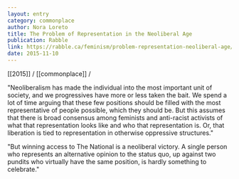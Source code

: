 ```yaml
---
layout: entry
category: commonplace
author: Nora Loreto 
title: The Problem of Representation in the Neoliberal Age
publication: Rabble
link: https://rabble.ca/feminism/problem-representation-neoliberal-age/
date: 2015-11-10
---
```


[[2015]] / [[commonplace]] / 

"Neoliberalism has made the individual into the most important unit of society, and we progressives have more or less taken the bait. We spend a lot of time arguing that these few positions should be filled with the most representative of people possible, which they should be. But this assumes that there is broad consensus among feminists and anti-racist activists of what that representation looks like and who that representation is. Or, that liberation is tied to representation in otherwise oppressive structures."
 
"But winning access to The National is a neoliberal victory. A single person who represents an alternative opinion to the status quo, up against two pundits who virtually have the same position, is hardly something to celebrate."

